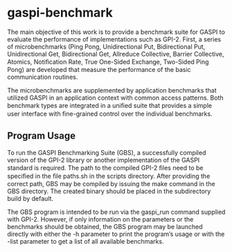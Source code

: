 # gaspi-benchmark

The main objective of this work is to provide a benchmark suite for GASPI to evaluate the performance of implementations such as GPI-2. First, a series of microbenchmarks (Ping Pong, Unidirectional Put, Bidirectional Put, Unidirectional Get, Bidirectional Get, Allreduce Collective, Barrier Collective, Atomics, Notiﬁcation Rate, True One-Sided Exchange, Two-Sided Ping Pong)  are developed that measure the performance of the basic communication routines. 

The microbenchmarks are supplemented by application benchmarks that utilized GASPI in an application context with common access patterns. Both benchmark types are integrated in a uniﬁed suite that provides a simple user interface with ﬁne-grained control over the individual benchmarks.

## Program Usage
To run the GASPI Benchmarking Suite (GBS), a successfully compiled version of the GPI-2 library or another implementation of the GASPI standard is required.
The path to the compiled GPI-2 ﬁles need to be speciﬁed in the ﬁle paths.sh in the scripts directory. After providing the correct path, GBS may be compiled by issuing the make command in the GBS directory. The created binary should be placed in the subdirectory build by default.

The GBS program is intended to be run via the gaspi_run command supplied with GPI-2. However, if only information on the parameters or the benchmarks should be obtained, the GBS program may be launched directly with either the -h parameter to print the program’s usage or with the -list parameter to get a list of all available benchmarks. 
